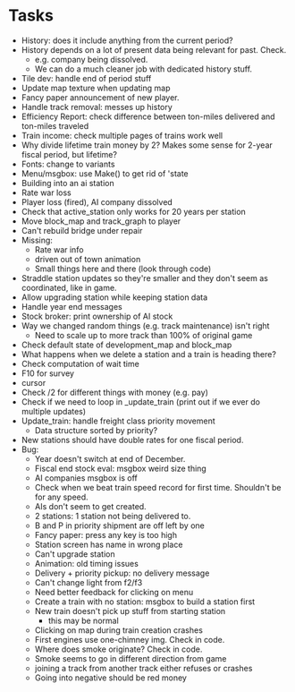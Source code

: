 # Tasks
- History: does it include anything from the current period?
- History depends on a lot of present data being relevant for past. Check.
  - e.g. company being dissolved.
  - We can do a much cleaner job with dedicated history stuff.
- Tile dev: handle end of period stuff
- Update map texture when updating map
- Fancy paper announcement of new player.
- Handle track removal: messes up history
- Efficiency Report: check difference between ton-miles delivered and ton-miles traveled
- Train income: check multiple pages of trains work well
- Why divide lifetime train money by 2? Makes some sense for 2-year fiscal period, but lifetime?
- Fonts: change to variants
- Menu/msgbox: use Make() to get rid of 'state
- Building into an ai station
- Rate war loss
- Player loss (fired), AI company dissolved
- Check that active_station only works for 20 years per station
- Move block_map and track_graph to player
- Can't rebuild bridge under repair
- Missing:
  - Rate war info
  - driven out of town animation
  - Small things here and there (look through code)
- Straddle station updates so they're smaller and they don't seem as coordinated, like in game.
- Allow upgrading station while keeping station data
- Handle year end messages
- Stock broker: print ownership of AI stock
- Way we changed random things (e.g. track maintenance) isn't right
  - Need to scale up to more track than 100% of original game
- Check default state of development_map and block_map
- What happens when we delete a station and a train is heading there?
- Check computation of wait time
- F10 for survey
- cursor
- Check /2 for different things with money (e.g. pay)
- Check if we need to loop in _update_train (print out if we ever do multiple updates)
- Update_train: handle freight class priority movement
  - Data structure sorted by priority?
- New stations should have double rates for one fiscal period.
- Bug:
  - Year doesn't switch at end of December.
  - Fiscal end stock eval: msgbox weird size thing
  - AI companies msgbox is off
  - Check when we beat train speed record for first time. Shouldn't be for any speed.
  - AIs don't seem to get created.
  - 2 stations: 1 station not being delivered to.
  - B and P in priority shipment are off left by one
  - Fancy paper: press any key is too high
  - Station screen has name in wrong place
  - Can't upgrade station
  - Animation: old timing issues
  - Delivery + priority pickup: no delivery message
  - Can't change light from f2/f3
  - Need better feedback for clicking on menu
  - Create a train with no station: msgbox to build a station first
  - New train doesn't pick up stuff from starting station
    - this may be normal
  - Clicking on map during train creation crashes
  - First engines use one-chimney img. Check in code.
  - Where does smoke originate? Check in code.
  - Smoke seems to go in different direction from game
  - joining a track from another track either refuses or crashes
  - Going into negative should be red money
 
